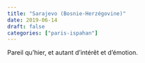 ```yaml
---
title: "Sarajevo (Bosnie-Herzégovine)"
date: 2019-06-14
draft: false
categories: ["paris-ispahan"]
---
```


Pareil qu’hier, et autant d’intérêt et d’émotion.
